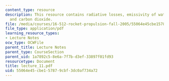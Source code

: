 ```yaml
---
content_type: resource
description: This resource contains radiative losses, emissivity of water vapours
  and carbon dioxide.
file: /media/courses/16-512-rocket-propulsion-fall-2005/55064e45cbe157879cbf3dc0af734a72_lecture_11.pdf
file_type: application/pdf
learning_resource_types:
- Lecture Notes
ocw_type: OCWFile
parent_title: Lecture Notes
parent_type: CourseSection
parent_uid: 1a7892c5-8e6a-7f7b-d3ef-33897f01fd93
resourcetype: Document
title: lecture_11.pdf
uid: 55064e45-cbe1-5787-9cbf-3dc0af734a72
---
```

